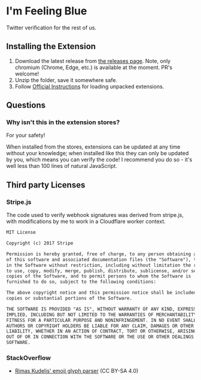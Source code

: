 # I'm Feeling Blue

Twitter verification for the rest of us.

## Installing the Extension

1. Download the latest release from [the releases page](https://github.com/JacksonKearl/FeelingBlue/releases). Note, only chromium (Chrome, Edge, etc.) is available at the moment. PR's welcome!
1. Unzip the folder, save it somewhere safe.
1. Follow [Official Instructions](https://developer.chrome.com/docs/extensions/mv3/getstarted/development-basics/#load-unpacked) for loading unpacked extensions.

## Questions

### Why isn't this in the extension stores? 

For your safety!

When installed from the stores, extensions can be updated at any time without your knowledge; when installed like this they can only be updated by you, which means you can verify the code! I recommend you do so - it's well less than 100 lines of natural JavaScript.

## Third party Licenses

### Stripe.js
The code used to verify webhook signatures was derived from stripe.js, with modifications by me to work in a Cloudflare worker context.
```md
MIT License

Copyright (c) 2017 Stripe

Permission is hereby granted, free of charge, to any person obtaining a copy
of this software and associated documentation files (the "Software"), to deal
in the Software without restriction, including without limitation the rights
to use, copy, modify, merge, publish, distribute, sublicense, and/or sell
copies of the Software, and to permit persons to whom the Software is
furnished to do so, subject to the following conditions:

The above copyright notice and this permission notice shall be included in all
copies or substantial portions of the Software.

THE SOFTWARE IS PROVIDED "AS IS", WITHOUT WARRANTY OF ANY KIND, EXPRESS OR
IMPLIED, INCLUDING BUT NOT LIMITED TO THE WARRANTIES OF MERCHANTABILITY,
FITNESS FOR A PARTICULAR PURPOSE AND NONINFRINGEMENT. IN NO EVENT SHALL THE
AUTHORS OR COPYRIGHT HOLDERS BE LIABLE FOR ANY CLAIM, DAMAGES OR OTHER
LIABILITY, WHETHER IN AN ACTION OF CONTRACT, TORT OR OTHERWISE, ARISING FROM,
OUT OF OR IN CONNECTION WITH THE SOFTWARE OR THE USE OR OTHER DEALINGS IN THE
SOFTWARE.
```

### StackOverflow

- [Rimas Kudelis' emoji glyph parser](https://stackoverflow.com/a/68146409) (CC BY-SA 4.0)